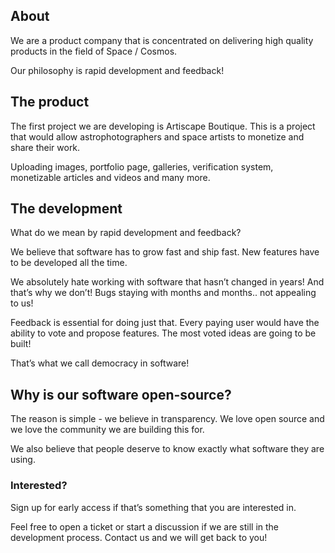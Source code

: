 ## About

We are a product company that is concentrated on delivering high quality products in the field of Space / Cosmos.

Our philosophy is rapid development and feedback!

## The product


The first project we are developing is Artiscape Boutique. This is a project that would allow astrophotographers and space artists to monetize and share their work.

Uploading images, portfolio page, galleries, verification system, monetizable articles and videos and many more.

## The development

What do we mean by rapid development and feedback?

We believe that software has to grow fast and ship fast. New features have to be developed all the time.

We absolutely hate working with software that hasn’t changed in years! And that’s why we don’t! Bugs staying with months and months.. not appealing to us!

Feedback is essential for doing just that. Every paying user would have the ability to vote and propose features. The most voted ideas are going to be built!

That’s what we call democracy in software!

## Why is our software open-source?

The reason is simple - we believe in transparency. We love open source and we love the community we are building this for.

We also believe that people deserve to know exactly what software they are using.

### Interested?

Sign up for early access if that’s something that you are interested in.

Feel free to open a ticket or start a discussion if we are  still in the development process. Contact us and we will get back to you!

